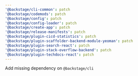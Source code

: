 ```yaml
---
'@backstage/cli-common': patch
'@backstage/codemods': patch
'@backstage/config': patch
'@backstage/config-loader': patch
'@backstage/create-app': patch
'@backstage/release-manifests': patch
'@backstage/plugin-cicd-statistics': patch
'@backstage/plugin-scaffolder-backend-module-yeoman': patch
'@backstage/plugin-search-react': patch
'@backstage/plugin-stack-overflow-backend': patch
'@backstage/plugin-techdocs-react': patch
---
```


Add missing dependency on `@backstage/cli`
